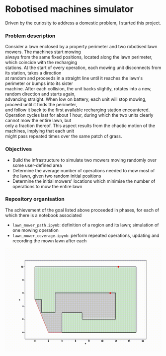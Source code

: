 # Robotised machines simulator

Driven by the curiosity to address a domestic problem, I started this project. 

### Problem description
Consider a lawn enclosed by a property perimeter and two robotised lawn mowers. The machines start mowing  
always from the same fixed positions, located along the lawn perimeter, which coincide with the recharging  
stations. At the start of every operation, each mowing unit disconnects from its station, takes a direction  
at random and proceeds in a straight line until it reaches the lawn's perimeter or bumps into its sister  
machine. After each collision, the unit backs slightly, rotates into a new, random direction and starts again,  
advancing straight. When low on battery, each unit will stop mowing, proceed until it finds the perimeter,  
and follow it back to the first available recharging station encountered.  
Operation cycles last for about 1 hour, during which the two units clearly cannot mow the entire lawn, but  
only a fraction thereof. This aspect results from the chaotic motion of the machines, implying that each unit  
might pass repeated times over the same patch of grass.

### Objectives
- Build the infrastructure to simulate two mowers moving randomly over some user-defined area
- Determine the average number of operations needed to mow most of the lawn, given two random initial positions  
- Determine the initial mowers' locations which minimise the number of operations to mow the entire lawn

### Repository organisation
The achievement of the goal listed above proceeded in phases, for each of which there is a notebook associated
- `lawn_mower_path.ipynb`: definition of a region and its lawn; simulation of one mowing operation  
- `lawn_mower_coverage.ipynb`: perform repeated operations, updating and recording the mown lawn after each  

![one operation](https://github.com/achiappo/Simulator/blob/master/media/mower.gif)

